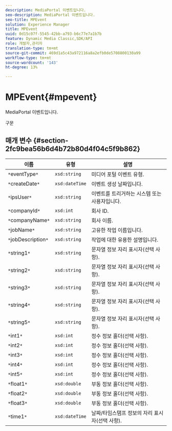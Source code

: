 ```yaml
---
description: MediaPortal 이벤트입니다.
seo-description: MediaPortal 이벤트입니다.
seo-title: MPEvent
solution: Experience Manager
title: MPEvent
uuid: 0d15c07f-5545-42bb-a793-b6c77e7a1b7b
feature: Dynamic Media Classic,SDK/API
role: 개발자,관리자
translation-type: tm+mt
source-git-commit: 469d1a5c43a972116a8a2efb0de5708800130a99
workflow-type: tm+mt
source-wordcount: '143'
ht-degree: 13%

---
```



# MPEvent{#mpevent}

MediaPortal 이벤트입니다.

구문

## 매개 변수 {#section-2fc9bea56b6d4b72b80d4f04c5f9b862}

| 이름 | 유형 | 설명 |
|---|---|---|
| `*`eventType`*` | `xsd:string` | 미디어 포털 이벤트 유형. |
| `*`createDate`*` | `xsd:dateTime` | 이벤트 생성 날짜입니다. |
| `*`ipsUser`*` | `xsd:string` | 이벤트를 트리거하는 시스템 또는 사용자입니다. |
| `*`companyId`*` | `xsd:int` | 회사 ID. |
| `*`companyName`*` | `xsd:string` | 회사 이름. |
| `*`jobName`*` | `xsd:string` | 고유한 작업 이름입니다. |
| `*`jobDescription`*` | `xsd:string` | 작업에 대한 유용한 설명입니다. |
| `*`string1`*` | `xsd:string` | 문자열 정보 자리 표시자(선택 사항). |
| `*`string2`*` | `xsd:string` | 문자열 정보 자리 표시자(선택 사항). |
| `*`string3`*` | `xsd:string` | 문자열 정보 자리 표시자(선택 사항). |
| `*`string4`*` | `xsd:string` | 문자열 정보 자리 표시자(선택 사항). |
| `*`string5`*` | `xsd:string` | 문자열 정보 자리 표시자(선택 사항). |
| `*`int1`*` | `xsd:int` | 정수 정보 홀더(선택 사항). |
| `*`int2`*` | `xsd:int` | 정수 정보 홀더(선택 사항). |
| `*`int3`*` | `xsd:int` | 정수 정보 홀더(선택 사항). |
| `*`int4`*` | `xsd:int` | 정수 정보 홀더(선택 사항). |
| `*`int5`*` | `xsd:int` | 정수 정보 홀더(선택 사항). |
| `*`float1`*` | `xsd:double` | 부동 정보 홀더(선택 사항). |
| `*`float2`*` | `xsd:double` | 부동 정보 홀더(선택 사항). |
| `*`float3`*` | `xsd:double` | 부동 정보 홀더(선택 사항). |
| `*`time1`*` | `xsd:dateTime` | 날짜/타임스탬프 정보의 자리 표시자(선택 사항). |

